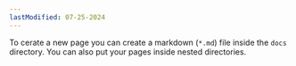 ```yaml
---
lastModified: 07-25-2024
---
```


To cerate a new page you can create a markdown (`*.md`) file inside the `docs` directory. You can also put your pages inside nested directories.
